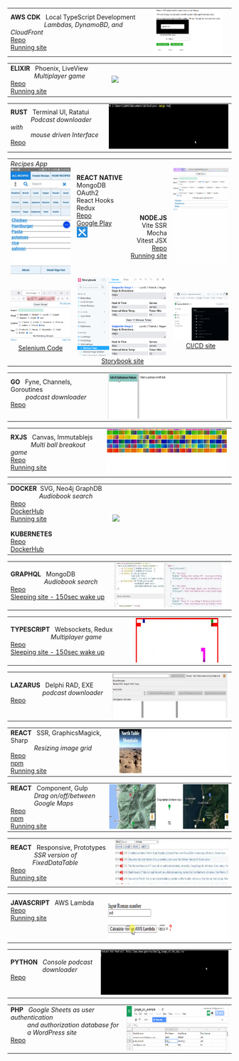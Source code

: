 

<table>
 <tr>
       <td width="400">
        <b>AWS CDK</b> &nbsp; Local TypeScript Development <br>&nbsp;&nbsp;&nbsp;&nbsp;&nbsp;&nbsp;&nbsp;&nbsp;&nbsp;&nbsp;&nbsp;&nbsp;&nbsp;&nbsp;&nbsp;&nbsp;&nbsp;&nbsp;&nbsp;&nbsp;<i>Lambdas, DynamoBD, and CloudFront</i><br>  
        <a href="https://github.com/steenhansen/AWS-CDK-in-Practice-example#s">Repo</a><br>
        <a href="https://front-prod.steenhansen.click/index.html">Running site</a>
        </td>
        <td width="260">
         <a href="https://evening-eyrie-25210-f2edb2eac607.herokuapp.com/images/tall-cdk.webp" title="Full size video">
                <img src="./i/tall-cdk.webp" height="100">
            </a>      
        </td>
    </tr>
</table>


<table>
 <tr>
       <td width="260">
        <b>ELIXIR</b> &nbsp; Phoenix, LiveView <br>&nbsp;&nbsp;&nbsp;&nbsp;&nbsp;&nbsp;&nbsp;&nbsp;&nbsp;&nbsp;&nbsp;&nbsp;&nbsp;&nbsp;<i>Multiplayer game</i><br>  
        <a href="https://github.com/steenhansen/elixir-liveview-snake#s">Repo</a><br>
        <a href="https://evening-eyrie-25210-f2edb2eac607.herokuapp.com/Projects-Game/Players-Name">Running site</a>
        </td>
        <td width="400">
         <a href="https://evening-eyrie-25210-f2edb2eac607.herokuapp.com/images/tall-elixir.webp" title="Full size video">
                <img src="./i/short-elixir.webp" height="100">
            </a>      
        </td>
    </tr>
</table>

<table>
 <tr>
       <td width="260">
        <b>RUST</b> &nbsp; Terminal UI, Ratatui<br>
        &nbsp;&nbsp;&nbsp;&nbsp;&nbsp;&nbsp;&nbsp;&nbsp;&nbsp;&nbsp;&nbsp;&nbsp;<i>Podcast downloader with</i><br>
          &nbsp;&nbsp;&nbsp;&nbsp;&nbsp;&nbsp;&nbsp;&nbsp;&nbsp;&nbsp;&nbsp;&nbsp;<i>mouse driven Interface</i><br>
        <a href="https://github.com/steenhansen/rust-podcast-downloader#s">Repo</a>
        </td>
        <td width="400">
         <a href="https://evening-eyrie-25210-f2edb2eac607.herokuapp.com/images/tall-rust.gif" title="Full size video">
                <img src="./i/short-rust.webp" height="100">
            </a>      
        </td>
    </tr>
</table>


<table>
 <tr>
       <td width="200">
            <i>Recipes App</i><br>
            <a href="https://evening-eyrie-25210-f2edb2eac607.herokuapp.com/images/tall-phone-android.webp" title="Full size video">
                 <img src="./i/tall-phone-android.webp" width="200">
            </a>   
        </td>
        <td width="90">
          <br><b>REACT&nbsp;NATIVE</b><br>
            MongoDB <br> 
            OAuth2<br> 
            React&nbsp;Hooks<br>
            Redux<br>
            <a href="https://github.com/steenhansen/react-native-phone-recipes#s">Repo</a><br>
            <a href="https://play.google.com/store/apps/details?id=com.fonecook3">Google&nbsp;Play</a><br>
            <img src="./i/google-icon-48.png" width="24">&nbsp;&nbsp;&nbsp;&nbsp;&nbsp;
            <br><br><br><br><br>
        </td>
        <td width="90" align="right"  >
           <br><br><br><br><br><br><b>NODE.JS</b><br>
            Vite SSR<br>
            Mocha<br>
            Vitest JSX<br>
            <a href="https://github.com/steenhansen/type-czech-phone-recipes#s">Repo</a> <br> 
            <a href="https://phone-recipes.herokuapp.com/steenhansen1942/gmail.com">Running&nbsp;site</a><br><br>
        </td>
        <td width="200" align="center">
         <a href="https://evening-eyrie-25210-f2edb2eac607.herokuapp.com/images/tall-phone-web.gif" title="Full size video">
                <img src="./i/tall-phone-web.gif" width="180">
            </a>        
        </td>
    </tr>
   <tr>
  <td align="center"><picture><img src="./i/selenium.png" width="200"></picture><br><a href="https://github.com/steenhansen/type-czech-phone-recipes/tree/main/test-selenium">Selenium Code</a></td>
        <td colspan="2"  align="center"><picture><img src="./i/storybook.png" width="200">&nbsp;</picture><a href="https://6269af43d179dc004af9a1ec-ltzwmhwlbd.chromatic.com/?path=/story/pages-minimalpage--minimal-page">Storybook site</a></td>
        <td  align="center"><picture><img src="./i/ci-cd.png" width="200"></picture><br><a href="https://github.com/steenhansen/type-czech-phone-recipes/actions/runs/8317745868/job/23219385924">CI/CD site</a></td>
    </tr>
</table>


<table>
 <tr>
       <td width="260">
        <b>GO</b>  &nbsp; Fyne, Channels, Goroutines    <br>&nbsp;&nbsp;&nbsp;&nbsp;&nbsp;&nbsp;&nbsp;&nbsp;   <i>podcast downloader</i><br>  
        <a href="https://github.com/steenhansen/go-podcast-downloader#s">Repo</a><br><br>
        </td>
        <td width="400">
         <a href="https://evening-eyrie-25210-f2edb2eac607.herokuapp.com/images/tall-go.webp" title="Full size video">
                <img src="./i/short-go.webp" height="100">
            </a>      
        </td>
    </tr>
</table>


<table>
 <tr>
       <td width="260">
        <b>RXJS</b>  &nbsp; Canvas, Immutablejs   <br>&nbsp;&nbsp;&nbsp;&nbsp;&nbsp;&nbsp;&nbsp;&nbsp;&nbsp;&nbsp;&nbsp; <i>Multi ball breakout game</i><br>  
        <a href="https://github.com/steenhansen/rxjs-breakout#s">Repo</a><br>
        <a href="https://steenhansen.github.io/gh-pages/">Running site</a>
        </td>
        <td width="400">
         <a href="https://evening-eyrie-25210-f2edb2eac607.herokuapp.com/images/tall-rxjs.webp" title="Full size video">
                <img src="./i/short-rxjs.webp" height="100">
            </a>      
        </td>
    </tr>
</table>



<table>
 <tr>
       <td width="260">
        <b>DOCKER</b>  &nbsp;SVG, Neo4j GraphDB   <br>&nbsp;&nbsp;&nbsp;&nbsp;&nbsp;&nbsp;&nbsp;&nbsp;&nbsp;&nbsp;&nbsp;&nbsp;&nbsp;&nbsp;&nbsp;&nbsp;&nbsp;<i>Audiobook search</i><br>  
        <a href="https://github.com/steenhansen/sffaudio-search-docker-compose#s">Repo</a><br>
        <a href="https://hub.docker.com/r/steenhansen/sff-audio-search">DockerHub</a><br>
        <a href="http://45.79.183.31/?author=isaac-asimov">Running site</a>
        <br><br>
         <b>KUBERNETES</b><br>  
        <a href="https://github.com/steenhansen/sffaudio-search-kubernetes#s">Repo</a><br>
        <a href="https://hub.docker.com/r/steenhansen/sff-audio-kube">DockerHub</a><br>
        </td>
        <td width="400">
         <a href="https://evening-eyrie-25210-f2edb2eac607.herokuapp.com/images/tall-search.webp" title="Full size video">
                <img src="https://evening-eyrie-25210-f2edb2eac607.herokuapp.com/images/tall-search.webp" height="200">
            </a>      
        </td>
    </tr>
</table>

<table>
 <tr>
       <td width="260">
        <b>GRAPHQL</b>  &nbsp; MongoDB   <br>&nbsp;&nbsp;&nbsp;&nbsp;&nbsp;&nbsp;&nbsp;&nbsp;&nbsp;&nbsp;&nbsp;&nbsp;&nbsp;&nbsp;&nbsp;&nbsp;&nbsp;&nbsp;&nbsp;&nbsp;<i>Audiobook search</i><br>  
        <a href="https://github.com/steenhansen/sffaudio-graph-ql#s">Repo</a><br>
        <a href="https://sffaudio-graph-ql.onrender.com/graphiql?operationName=serch_ql&query=query%20serch_ql(%24search_parameter%3A%20String!)%20%7B%0A%20%20search_site_content(search_text%3A%20%24search_parameter)%20%7B%0A%20%20%20%20%20%20...%20on%20ArticlePage%7B%20ID%20headline%20article_post%20%20%20%7D%2C%0A%20%20%20%20...%20on%20MentionPage%7B%20ID%20headline%20mention_post%20%20%20%7D%2C%0A%20%20%20%20...%20on%20RsdMedia%20%7B%20ID%20rsd_post%20resource%0A%20%20%20%20%20%20%20%20%20%20%20%20%20%20%20%20%20%20%20%20%20%20book%7B%20author%20title%20%7D%0A%20%20%20%20%20%20%20%20%20%20%20%20%20%20%20%20%20%20%20%20%20%20podcast%20%7B%20description%20mp3%20length%20episode%20%7D%20%20%20%7D%2C%0A%20%20%20%20...%20on%20SffAudioMedia%20%7B%20ID%20sffaudio_post%20narrator%0A%20%20%20%20%20%20%20%20%20%20%20%20%20%20%20%20%20%20%20%20%20%20%20%20%20%20%20possiblebook%7B%20author%20title%20%7D%0A%20%20%20%20%20%20%20%20%20%20%20%20%20%20%20%20%20%20%20%20%20%20%20%20%20%20%20podcast%20%7B%20description%20mp3%20length%20episode%20%7D%20%20%20%7D%0A%20%20%7D%0A%7D%0A&variables=%7B%0A%20%20%22search_parameter%22%3A%20%22Clarke%22%0A%7D">Sleeping site - 150sec wake up</a>
        </td>
        <td width="400">
         <a href="https://evening-eyrie-25210-f2edb2eac607.herokuapp.com/images/tall-graph.webp" title="Full size video">
                <img src="./i/short-graph.webp" height="100">
            </a>      
        </td>
    </tr>
</table>


<table>
 <tr>
       <td width="300">
        <b>TYPESCRIPT</b>  &nbsp; Websockets, Redux   <br>&nbsp;&nbsp;&nbsp;&nbsp;&nbsp;&nbsp;&nbsp;&nbsp;&nbsp;&nbsp;&nbsp;&nbsp;&nbsp;&nbsp;&nbsp;&nbsp;&nbsp;&nbsp;&nbsp;&nbsp;&nbsp;&nbsp;&nbsp;&nbsp;<i>Multiplayer game</i><br>  
        <a href="https://github.com/steenhansen/electric-snakes#s">Repo</a><br>
        <a href="https://electric-snakes.onrender.com/create-game/#freehosting-wait-for-at-least-150-seconds">Sleeping site - 150sec wake up</a>
        </td>
        <td width="360">
         <a href="https://raw.githubusercontent.com/steenhansen/steenhansen/main/i/tall-typescript.gif" title="Full size video">
                <img src="./i/short-typescript.gif" height="100">
            </a>      
        </td>
    </tr>
</table>

<table>
 <tr>
       <td width="260">
        <b>LAZARUS</b>  &nbsp; Delphi RAD, EXE    <br>&nbsp;&nbsp;&nbsp;&nbsp;&nbsp;&nbsp;&nbsp;&nbsp;&nbsp;&nbsp;&nbsp;&nbsp;&nbsp;&nbsp;&nbsp;&nbsp;&nbsp;&nbsp;&nbsp;<i>podcast downloader</i><br>  
        <a href="https://github.com/steenhansen/podcast-downloader#s">Repo</a><br><br>
        </td>
        <td width="400">
         <a href="https://evening-eyrie-25210-f2edb2eac607.herokuapp.com/images/tall-delphi.webp" title="Full size video">
                <img src="./i/short-delphi.webp" height="100">
            </a>      
        </td>
    </tr>
</table>
  
<table>
 <tr>
       <td width="290">
        <b>REACT</b>  &nbsp; SSR, GraphicsMagick, Sharp   <br>&nbsp;&nbsp;&nbsp;&nbsp;&nbsp;&nbsp;&nbsp;&nbsp;&nbsp;&nbsp;&nbsp;&nbsp;&nbsp; <i>Resizing image grid</i><br>  
        <a href="https://github.com/steenhansen/react-hover-grid#s">Repo</a><br>
        <a href="https://www.npmjs.com/package/react-hover-grid">npm</a><br>
        <a href="https://steens-bucket.s3.us-east-2.amazonaws.com/lambda-hover.html">Running site</a>
        </td>
        <td width="370">
         <a href="https://evening-eyrie-25210-f2edb2eac607.herokuapp.com/images/tall-hover.webp" title="Full size video">
                <img src="./i/short-hover.webp" height="100">
            </a>      
        </td>
    </tr>
</table>



<table>
 <tr>
       <td width="260">
        <b>REACT</b>  &nbsp; Component, Gulp  <br>&nbsp;&nbsp;&nbsp;&nbsp;&nbsp;&nbsp;&nbsp;&nbsp;&nbsp;&nbsp;&nbsp;&nbsp;&nbsp; <i>Drag on/off/between<br>&nbsp;&nbsp;&nbsp;&nbsp;&nbsp;&nbsp;&nbsp;&nbsp;&nbsp;&nbsp;&nbsp;&nbsp;&nbsp;&nbsp;Google Maps</i><br>  
        <a href="https://github.com/steenhansen/gmap-dragdrop-react#s">Repo</a><br>
        <a href="https://www.npmjs.com/package/gmap-dragdrop-react">npm</a><br>
        <a href="https://steens-bucket.s3.us-east-2.amazonaws.com/lambda-maps.html">Running site</a>
        </td>
        <td width="400">
         <a href="https://evening-eyrie-25210-f2edb2eac607.herokuapp.com/images/tall-drag.webp" title="Full size video">
                <img src="./i/short-drag.webp" height="100">
            </a>      
        </td>
    </tr>
</table>


<table>
 <tr>
       <td width="260">
        <b>REACT</b>  &nbsp; Responsive, Prototypes   <br>&nbsp;&nbsp;&nbsp;&nbsp;&nbsp;&nbsp;&nbsp;&nbsp;&nbsp;&nbsp;&nbsp;&nbsp;&nbsp; <i>SSR version of
        <br>&nbsp;&nbsp;&nbsp;&nbsp;&nbsp;&nbsp;&nbsp;&nbsp;&nbsp;&nbsp;&nbsp;&nbsp;&nbsp;FixedDataTable</i><br>  
        <a href="https://github.com/steenhansen/Isomorphic-React-on-Heroku#s">Repo</a><br>
        <a href="https://sffaudio.herokuapp.com/podcast/table/">Running site</a>
        </td>
        <td width="400">
         <a href="https://evening-eyrie-25210-f2edb2eac607.herokuapp.com/images/tall-iso.webp" title="Full size video">
                <img src="./i/short-iso.webp" height="100">
            </a>      
        </td>
    </tr>
</table>




<table>
 <tr>
       <td width="260">
        <b>JAVASCRIPT</b>   &nbsp;  AWS Lambda <br>  
        <a href="https://github.com/steenhansen/roman-square-roots-aws-lambda#s">Repo</a><br>
        <a href="https://single-html.s3.us-west-2.amazonaws.com/roman-lamba.html">Running site</a><br><br><br>
        </td>
        <td width="400">
         <a href="https://github.com/steenhansen/steenhansen/blob/main/i/tall-lambda.gif" title="Full size video">
                <img src="./i/short-lambda.gif" height="100">
            </a>      
        </td>
    </tr>
</table>




<table>
 <tr>
       <td width="240">
        <b>PYTHON</b>  &nbsp; <i>Console podcast<br>&nbsp;&nbsp;&nbsp;&nbsp;&nbsp;&nbsp;&nbsp;&nbsp;&nbsp;&nbsp;&nbsp;&nbsp;&nbsp;&nbsp;&nbsp;&nbsp;&nbsp;&nbsp; downloader</i><br>  
        <a href="https://github.com/steenhansen/python-podcast-downloader#s">Repo</a><br><br>
        </td>
        <td width="420">
         <a href="https://github.com/steenhansen/steenhansen/blob/main/i/tall-python.gif" title="Full size video">
                <img src="./i/short-python.webp" height="100">
            </a>      
        </td>
    </tr>
</table>

<table>
 <tr>
       <td width="320">
        <b>PHP</b>  &nbsp; <i>Google Sheets as user authentication<br>
        &nbsp;&nbsp;&nbsp;&nbsp;&nbsp;&nbsp;&nbsp;&nbsp;&nbsp; and authorization database for<br>
        &nbsp;&nbsp;&nbsp;&nbsp;&nbsp;&nbsp;&nbsp;&nbsp;&nbsp; a WordPress site</i><br>  
        <a href="https://github.com/steenhansen/php-google-api-example">Repo</a><br><br>
        </td>
        <td width="340">
         <a href="https://github.com/steenhansen/steenhansen/blob/main/i/tall-google-api.png" title="Full size video">
                <img src="./i/short-google-api.png" height="100">
            </a>      
        </td>
    </tr>
</table>
